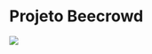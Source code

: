 # Projeto Beecrowd

<img src="https://github.com/user-attachments/assets/1076dcb9-65fe-4a8a-beed-5cb540a90383">
